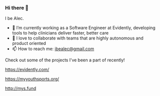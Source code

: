 ### Hi there 👋

I be Alec.

- 🔭 I’m currently working as a Software Engineer at Evidently, developing tools to help clinicians deliver faster, better care
- 👯 I love to collaborate with teams that are highly autonomous and product oriented
- 📫 How to reach me: ibealec@gmail.com


Check out some of the projects I've been a part of recently!

https://evidently.com/

https://myyouthsports.org/

http://mys.fund
